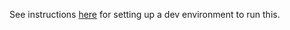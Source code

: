 See instructions [here](https://github.com/MarcoGorelli/kaggle) for setting up a dev environment
to run this.
